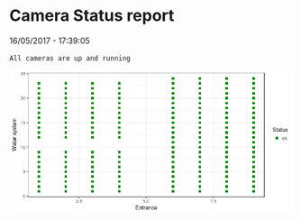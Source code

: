 Camera Status report
================
16/05/2017 - 17:39:05

    All cameras are up and running

![](camreport_files/figure-markdown_github/unnamed-chunk-2-1.png)
